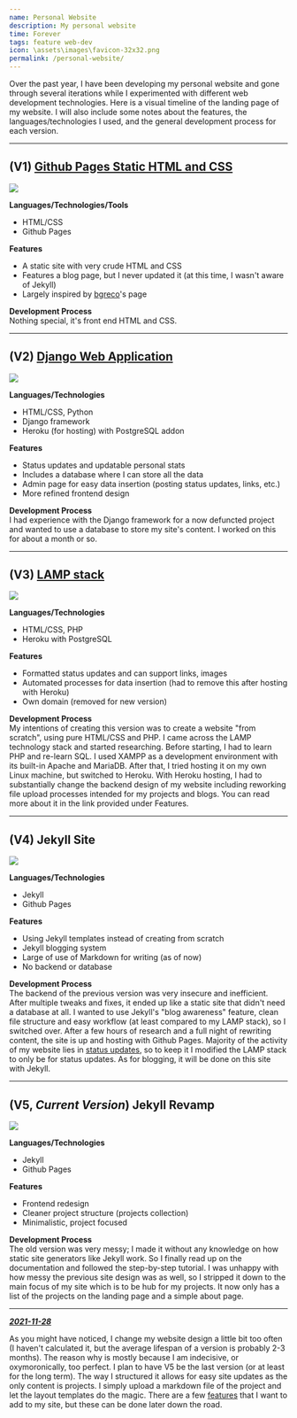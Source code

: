 ```yaml
---
name: Personal Website
description: My personal website
time: Forever
tags: feature web-dev
icon: \assets\images\favicon-32x32.png
permalink: /personal-website/
---  
```

  
Over the past year, I have been developing my personal website and gone through several iterations while I experimented with different web development technologies. Here is a visual timeline of the landing page of my website. I will also include some notes about the features, the languages/technologies I used, and the general development process for each version.

---

## (V1) [Github Pages Static HTML and CSS](https://brainuser5705.github.io/website/)

![](https://i.imgur.com/QCN9UMQ.png)

**Languages/Technologies/Tools**
- HTML/CSS
- Github Pages

**Features**
- A static site with very crude HTML and CSS
- Features a blog page, but I never updated it (at this time, I wasn't aware of Jekyll)
- Largely inspired by [bgreco](https://bgreco.net)'s page

**Development Process**  
Nothing special, it's front end HTML and CSS.

---

## (V2) [Django Web Application](https://brainuser5705-website.herokuapp.com/)

![](https://i.imgur.com/OugkFVs.png)

**Languages/Technologies**
- HTML/CSS, Python
- Django framework
- Heroku (for hosting) with PostgreSQL addon

**Features**
- Status updates and updatable personal stats
- Includes a database where I can store all the data
- Admin page for easy data insertion (posting status updates, links, etc.)
- More refined frontend design

**Development Process**  
I had experience with the Django framework for a now defuncted project and wanted to use a database to store my site's content. I worked on this for about a month or so.

---

## (V3) [LAMP stack](https://ashleyliew-prod.herokuapp.com/)

![](https://i.imgur.com/dxjEZNf.png)

**Languages/Technologies**
- HTML/CSS, PHP
- Heroku with PostgreSQL

**Features**
- Formatted status updates and can support links, images
- Automated processes for data insertion (had to remove this after hosting with Heroku)
- Own domain (removed for new version)

**Development Process**  
My intentions of creating this version was to create a website "from scratch", using pure HTML/CSS and PHP. I came across the LAMP technology stack and started researching. Before starting, I had to learn PHP and re-learn SQL. I used XAMPP as a development environment with its built-in Apache and MariaDB. After that, I tried hosting it on my own Linux machine, but switched to Heroku. With Heroku hosting, I had to substantially change the backend design of my website including reworking file upload processes intended for my projects and blogs. You can read more about it in the link provided under Features. 

---

## (V4) Jekyll Site

![](https://i.imgur.com/hF062eS.png)

**Languages/Technologies**
- Jekyll
- Github Pages

**Features**
- Using Jekyll templates instead of creating from scratch
- Jekyll blogging system
- Large of use of Markdown for writing (as of now)
- No backend or database

**Development Process**  
The backend of the previous version was very insecure and inefficient. After multiple tweaks and fixes, it ended up like a static site that didn't need a database at all. I wanted to use Jekyll's "blog awareness" feature, clean file structure and easy workflow (at least compared to my LAMP stack), so I switched over. After a few hours of research and a full night of rewriting content, the site is up and hosting with Github Pages. Majority of the activity of my website lies in [status updates](https://status.ashleyliew.com), so to keep it I modified the LAMP stack to only be for status updates. As for blogging, it will be done on this site with Jekyll. 

---

## (V5, *Current Version*) Jekyll Revamp

![](https://i.imgur.com/HT5oMs4.png)

**Languages/Technologies**
- Jekyll
- Github Pages

**Features**
- Frontend redesign
- Cleaner project structure (projects collection)
- Minimalistic, project focused

**Development Process**  
The old version was very messy; I made it without any knowledge on how static site generators like Jekyll work. So I finally read up on the documentation and followed the step-by-step tutorial. I was unhappy with how messy the previous site design was as well, so I stripped it down to the main focus of my site which is to be hub for my projects. It now only has a list of the projects on the landing page and a simple about page.

---

__*<u>2021-11-28</u>*__

As you might have noticed, I change my website design a little bit too often (I haven't calculated it, but the average lifespan of a version is probably 2-3 months). The reason why is mostly because I am indecisive, or oxymoronically, too perfect. I plan to have V5 be the last version (or at least for the long term). The way I structured it allows for easy site updates as the only content is projects. I simply upload a markdown file of the project and let the layout templates do the magic. There are a few [features](https://github.com/brainuser5705/brainuser5705.github.io/projects/1) that I want to add to my site, but these can be done later down the road.